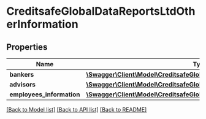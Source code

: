 # CreditsafeGlobalDataReportsLtdOtherInformation

## Properties
Name | Type | Description | Notes
------------ | ------------- | ------------- | -------------
**bankers** | [**\Swagger\Client\Model\CreditsafeGlobalDataReportsBanker[]**](CreditsafeGlobalDataReportsBanker.md) |  | [optional] 
**advisors** | [**\Swagger\Client\Model\CreditsafeGlobalDataReportsAdvisor[]**](CreditsafeGlobalDataReportsAdvisor.md) |  | [optional] 
**employees_information** | [**\Swagger\Client\Model\CreditsafeGlobalDataReportsEmployeeInformation[]**](CreditsafeGlobalDataReportsEmployeeInformation.md) |  | [optional] 

[[Back to Model list]](../../README.md#documentation-for-models) [[Back to API list]](../../README.md#documentation-for-api-endpoints) [[Back to README]](../../README.md)

